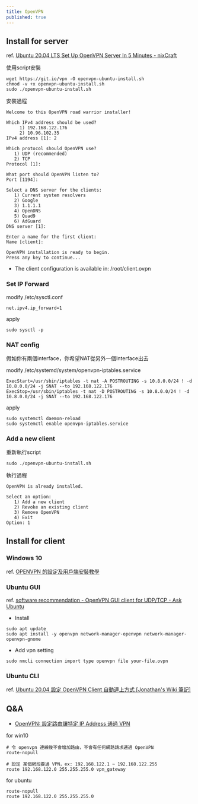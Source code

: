 ```yaml
---
title: OpenVPN
published: true
---
```


## Install for server

ref. [Ubuntu 20.04 LTS Set Up OpenVPN Server In 5 Minutes - nixCraft](https://www.cyberciti.biz/faq/ubuntu-20-04-lts-set-up-openvpn-server-in-5-minutes/)

使用script安裝

    wget https://git.io/vpn -O openvpn-ubuntu-install.sh
    chmod -v +x openvpn-ubuntu-install.sh
    sudo ./openvpn-ubuntu-install.sh

安裝過程

```
Welcome to this OpenVPN road warrior installer!

Which IPv4 address should be used?
     1) 192.168.122.176
     2) 10.96.102.35
IPv4 address [1]: 2

Which protocol should OpenVPN use?
   1) UDP (recommended)
   2) TCP
Protocol [1]:

What port should OpenVPN listen to?
Port [1194]:

Select a DNS server for the clients:
   1) Current system resolvers
   2) Google
   3) 1.1.1.1
   4) OpenDNS
   5) Quad9
   6) AdGuard
DNS server [1]:

Enter a name for the first client:
Name [client]:

OpenVPN installation is ready to begin.
Press any key to continue...

```

* The client configuration is available in: /root/client.ovpn

### Set IP Forward

modify /etc/sysctl.conf

```
net.ipv4.ip_forward=1
```

apply

    sudo sysctl -p

### NAT config

假如你有兩個interface，你希望NAT從另外一個Interface出去

modify /etc/systemd/system/openvpn-iptables.service

```
ExecStart=/usr/sbin/iptables -t nat -A POSTROUTING -s 10.8.0.0/24 ! -d 10.8.0.0/24 -j SNAT --to 192.168.122.176
ExecStop=/usr/sbin/iptables -t nat -D POSTROUTING -s 10.8.0.0/24 ! -d 10.8.0.0/24 -j SNAT --to 192.168.122.176
```

apply

```
sudo systemctl daemon-reload
sudo systemctl enable openvpn-iptables.service
```

### Add a new client

重新執行script

    sudo ./openvpn-ubuntu-install.sh

執行過程
```
OpenVPN is already installed.

Select an option:
   1) Add a new client
   2) Revoke an existing client
   3) Remove OpenVPN
   4) Exit
Option: 1
```

## Install for client

### Windows 10

ref. [OPENVPN 的設定及用戶端安裝教學](https://www.intesys.com.tw/edcontent_d.php?lang=tw&tb=10&cid=18&id=420)

### Ubuntu GUI

ref. [software recommendation - OpenVPN GUI client for UDP/TCP - Ask Ubuntu](https://askubuntu.com/questions/508250/openvpn-gui-client-for-udp-tcp)

* Install
```
sudo apt update
sudo apt install -y openvpn network-manager-openvpn network-manager-openvpn-gnome
```

* Add vpn setting
```
sudo nmcli connection import type openvpn file your-file.ovpn
```

### Ubuntu CLI

ref. [Ubuntu 20.04 設定 OpenVPN Client 自動連上方式 [Jonathan's Wiki 筆記]](https://www.ichiayi.com/tech/openvpn-client_ubuntu)

## Q&A

* [OpenVPN: 設定路由讓特定 IP Address 通過 VPN](https://blog.sakamoto.cat/she-ding-openvpn-lu-you-jiang-qi/)

for win10
```
# 令 openvpn 連線後不會增加路由，不會有任何網路請求通過 OpenVPN
route-nopull

# 設定 某個網段要過 VPN，ex: 192.168.122.1 ~ 192.168.122.255
route 192.168.122.0 255.255.255.0 vpn_gateway
```

for ubuntu
```
route-nopull
route 192.168.122.0 255.255.255.0 
```

